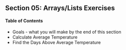 ## Section 05: Arrays/Lists Exercises

#### Table of Contents
- Goals - what you will make by the end of this section
- Calculate Average Temperature
- Find the Days Above Average Temperature

